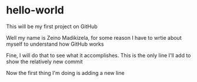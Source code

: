 # hello-world
This will be my first project on GitHub

Well my name is Zeino Madikizela, for some reason I have to wrtie about myself to understand how GitHub works
 
 Fine, I will do that to see what it accomplishes.
This is the only line I'll add to show the relatively new commit

Now the first thing I'm doing is adding a new line

